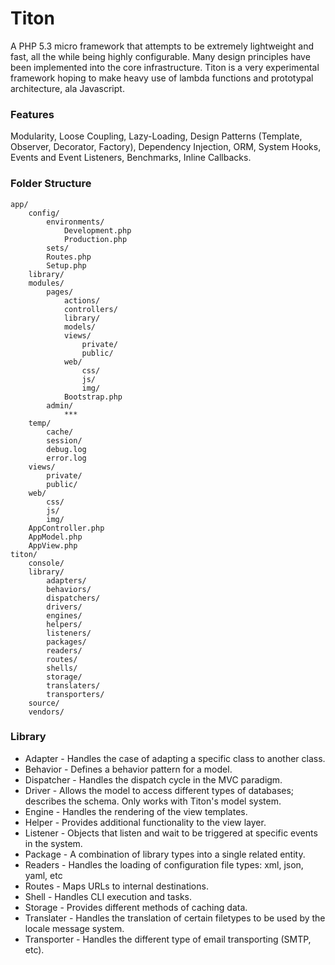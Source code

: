 # Titon #

A PHP 5.3 micro framework that attempts to be extremely lightweight and fast, all the while being highly configurable. Many design principles have been implemented into the core infrastructure. Titon is a very experimental framework hoping to make heavy use of lambda functions and prototypal architecture, ala Javascript.

### Features ###

Modularity, Loose Coupling, Lazy-Loading, Design Patterns (Template, Observer, Decorator, Factory), Dependency Injection, ORM, System Hooks, Events and Event Listeners, Benchmarks, Inline Callbacks.

### Folder Structure ###

	app/
		config/
			environments/
				Development.php
				Production.php
			sets/
			Routes.php
			Setup.php
		library/
		modules/
			pages/
				actions/
				controllers/
				library/
				models/
				views/
					private/
					public/
				web/
					css/
					js/
					img/
				Bootstrap.php
			admin/
				***
		temp/
			cache/
			session/
			debug.log
			error.log
		views/
			private/
			public/
		web/
			css/
			js/
			img/
		AppController.php
		AppModel.php
		AppView.php
	titon/
		console/
		library/
			adapters/
			behaviors/
			dispatchers/
			drivers/
			engines/
			helpers/
			listeners/
			packages/
			readers/
			routes/
			shells/
			storage/
			translaters/
			transporters/
		source/
		vendors/

### Library ###

* Adapter - Handles the case of adapting a specific class to another class.
* Behavior - Defines a behavior pattern for a model.
* Dispatcher - Handles the dispatch cycle in the MVC paradigm.
* Driver - Allows the model to access different types of databases; describes the schema. Only works with Titon's model system.
* Engine - Handles the rendering of the view templates.
* Helper - Provides additional functionality to the view layer.
* Listener - Objects that listen and wait to be triggered at specific events in the system.
* Package - A combination of library types into a single related entity.
* Readers - Handles the loading of configuration file types: xml, json, yaml, etc
* Routes - Maps URLs to internal destinations.
* Shell - Handles CLI execution and tasks.
* Storage - Provides different methods of caching data.
* Translater - Handles the translation of certain filetypes to be used by the locale message system.
* Transporter - Handles the different type of email transporting (SMTP, etc).